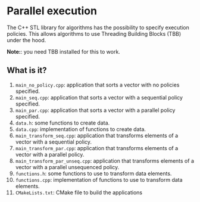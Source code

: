 # Parallel execution

The C++ STL library for algorithms has the possibility to specify
execution policies.  This allows algorithms to use Threading Building
Blocks (TBB) under the hood.

**Note:**: you need TBB installed for this to work.


## What is it?

1. `main_no_policy.cpp`: application that sorts a vector with no policies
   specified.
1. `main_seq.cpp`: application that sorts a vector with a sequential policy
   specified.
1. `main_par.cpp`: application that sorts a vector with a parallel policy
   specified.
1. `data.h`: some functions to create data.
1. `data.cpp`: implementation of functions to create data.
1. `main_transform_seq.cpp`: application that transforms elements of a vector
   with a sequential policy.
1. `main_transform_par.cpp`: application that transforms elements of a vector
   with a parallel policy.
1. `main_transform_par_unseq.cpp`: application that transforms elements of a vector
   with a parallel unsequenced policy.
1. `functions.h`: some functions to use to transform data elements.
1. `functions.cpp`: implementation of functions to use to transform data elements.
1. `CMakeLists.txt`: CMake file to build the applications
